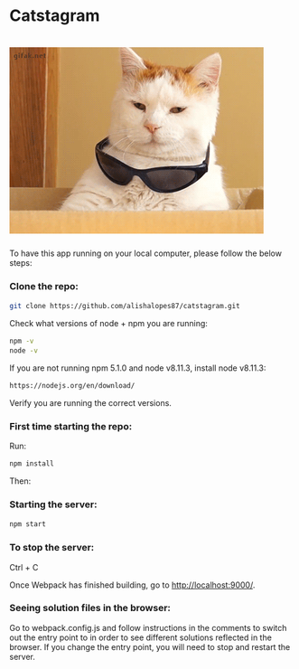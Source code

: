 # Catstagram
# <img src="defaultCat.gif">

To have this app running on your local computer, please follow the below steps:

### Clone the repo:
```sh
git clone https://github.com/alishalopes87/catstagram.git
```

Check what versions of node + npm you are running:
```sh
npm -v
node -v
```

If you are not running npm 5.1.0 and node v8.11.3, install node v8.11.3:
```sh
https://nodejs.org/en/download/
```

Verify you are running the correct versions.

### First time starting the repo:
Run:
```sh
npm install
```
Then:

### Starting the server:
```sh
npm start
```

### To stop the server:
Ctrl + C

Once Webpack has finished building, go to [http://localhost:9000/](http://localhost:9000/).

### Seeing solution files in the browser:

Go to webpack.config.js and follow instructions in the comments to switch out the entry point to in order to see different solutions reflected in the browser.  If you change the entry point, you will need to stop and restart the server.
